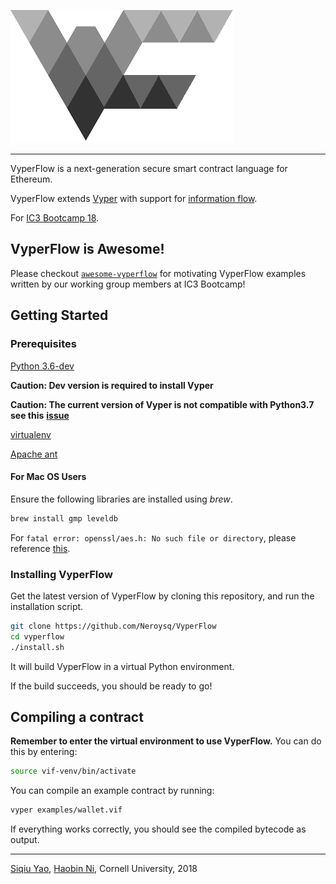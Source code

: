 ![VyperFlow](logo/VyperFlow.png)

---
VyperFlow is a next-generation secure smart contract language for Ethereum.

VyperFlow extends [Vyper](https://github.com/ethereum/vyper) with support for [information flow](https://www.cs.cornell.edu/jif/).

For [IC3 Bootcamp 18](http://www.initc3.org/events/2018-07-12-IC3-Ethereum-Crypto-Boot-Camp.html).

## VyperFlow is Awesome!
Please checkout [`awesome-vyperflow`](https://github.com/FTRobbin/awesome-vyperflow-bootcamp) for motivating VyperFlow examples written by our working group members at IC3 Bootcamp!

## Getting Started

### Prerequisites
[Python 3.6-dev](https://www.python.org/getit/)

**Caution: Dev version is required to install Vyper**

**Caution: The current version of Vyper is not compatible with Python3.7 see this** [**issue**](https://github.com/ethereum/vyper/issues/945)

[virtualenv](https://virtualenv.pypa.io/en/stable/installation/)

[Apache ant](https://ant.apache.org/manual/install.html)

#### For Mac OS Users
Ensure the following libraries are installed using *brew*.
```sh
brew install gmp leveldb
```

For `fatal error: openssl/aes.h: No such file or directory`, please reference [this](http://vyper.readthedocs.io/en/latest/installing-vyper.html#installation).

### Installing VyperFlow

Get the latest version of VyperFlow by cloning this repository, and run the installation script.

```sh
git clone https://github.com/Neroysq/VyperFlow
cd vyperflow
./install.sh
```

It will build VyperFlow in a virtual Python environment.

If the build succeeds, you should be ready to go!

## Compiling a contract

**Remember to enter the virtual environment to use VyperFlow.** You can do this by entering:

```sh
source vif-venv/bin/activate
```

You can compile an example contract by running:

```sh
vyper examples/wallet.vif
```

If everything works correctly, you should see the compiled bytecode as output.

---
[Siqiu Yao](https://github.com/Neroysq), [Haobin Ni](https://github.com/FTRobbin), Cornell University, 2018
